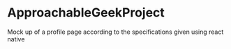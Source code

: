 # ApproachableGeekProject
Mock up of a profile page according to the specifications given using react native


